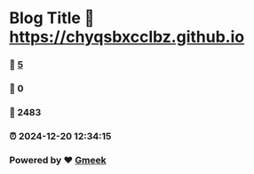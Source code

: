 # Blog Title :link: https://chyqsbxcclbz.github.io 
### :page_facing_up: [5](https://chyqsbxcclbz.github.io/tag.html) 
### :speech_balloon: 0 
### :hibiscus: 2483 
### :alarm_clock: 2024-12-20 12:34:15 
### Powered by :heart: [Gmeek](https://github.com/Meekdai/Gmeek)
